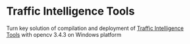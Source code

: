 # Traffic Intelligence Tools
Turn key solution of compilation and deployment of [Traffic Intelligence Tools](https://bitbucket.org/Nicolas/trafficintelligence/wiki/Home) with opencv 3.4.3 on Windows platform
